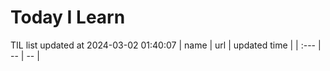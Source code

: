 # Today I Learn 
TIL list updated at 2024-03-02 01:40:07
| name | url | updated time |
| :--- | -- | -- |
